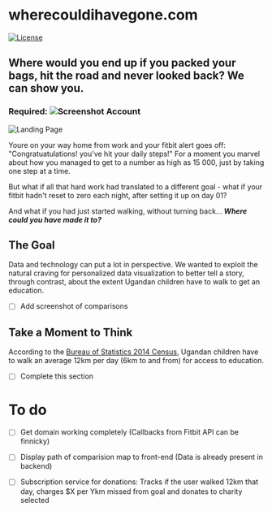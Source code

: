 
# wherecouldihavegone.com

[![License](https://img.shields.io/badge/License-Apache%202.0-blue.svg)](https://opensource.org/licenses/Apache-2.0)

## Where would you end up if you packed your bags, hit the road and never looked back? We can show you.

### Required: ![Screenshot](https://github.com/ACalverley/wherecouldihavegone/blob/master/public/img/Fitbit_logo_RGBSmaller.png) Account 

![Landing Page](https://github.com/ACalverley/wherecouldihavegone/blob/master/public/img/LandingPage.png)

Youre on your way home from work and your fitbit alert goes off: "Congratuatulations! you've hit your daily steps!" For a moment you marvel about how you managed to get to a number as high as 15 000, just by taking one step at a time. 

But what if all that hard work had translated to a different goal - what if your fitbit hadn't reset to zero each night, after setting it up on day 01? 

And what if you had just started walking, without turning back... **_Where could you have made it to?_**

## The Goal

Data and technology can put a lot in perspective. We wanted to exploit the natural craving for personalized data visualization to better tell a story, through contrast, about the extent Ugandan children have to walk to get an education.

- [ ] Add screenshot of comparisons

## Take a Moment to Think

According to the [Bureau of Statistics 2014 Census](http://www.ubos.org/2016/03/24/census-2014-final-results/), Ugandan children have to walk an average 12km per day (6km to and from) for access to education. 

- [ ] Complete this section

# To do
- [ ] Get domain working completely (Callbacks from Fitbit API can be finnicky)
- [ ] Display path of comparision map to front-end (Data is already present in backend)
- [ ] Subscription service for donations: Tracks if the user walked 12km that day, charges $X per Ykm missed from goal and donates to charity selected 


